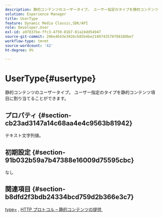 ```yaml
---
description: 静的コンテンツのユーザータイプ。 ユーザー指定のタイプを静的コンテンツ項目に割り当てることができます。
solution: Experience Manager
title: UserType
feature: Dynamic Media Classic,SDK/API
role: Developer,User
exl-id: a97837be-ffc3-4759-8167-81a24dd54947
source-git-commit: 206e4643e3926cb85b4be2189743578f88180be7
workflow-type: tm+mt
source-wordcount: '42'
ht-degree: 9%

---
```


# UserType{#usertype}

静的コンテンツのユーザータイプ。 ユーザー指定のタイプを静的コンテンツ項目に割り当てることができます。

## プロパティ {#section-cb23ad3147a14c68aa4e4c9563b81942}

テキスト文字列値。

## 初期設定 {#section-91b032b59a7b47388e16009d75595cbc}

なし

## 関連項目 {#section-b8dfd2f3bdb24334bcd759d2b366e3c7}

[type=](/help/aem-is-ir-api/is-api/http-ref/image-serving-api-ref/c-http-protocol-reference/c-command-reference/r-type.md) , [HTTP プロトコル – 静的コンテンツの提供 &#x200B;](/help/aem-is-ir-api/is-api/http-ref/image-serving-api-ref/c-http-protocol-reference/c-syntax-and-features/r-serving-static-non-image-content.md)
